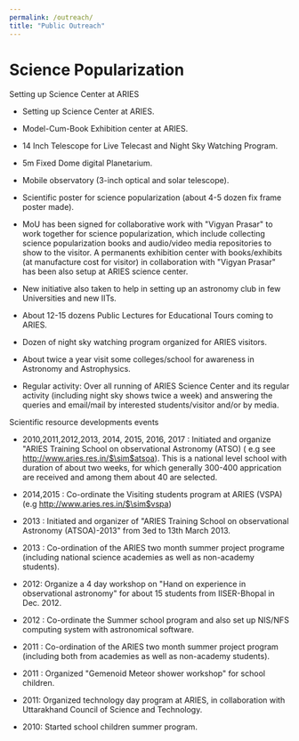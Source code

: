 ```yaml
---
permalink: /outreach/
title: "Public Outreach"
---
```


Science Popularization
======================

Setting up Science Center at ARIES

-   Setting up Science Center at ARIES.

-   Model-Cum-Book Exhibition center at ARIES.

-   14 Inch Telescope for Live Telecast and Night Sky Watching Program.

-   5m Fixed Dome digital Planetarium.

-   Mobile observatory (3-inch optical and solar telescope).

-   Scientific poster for science popularization (about 4-5 dozen fix
    frame poster made).

-   MoU has been signed for collaborative work with \"Vigyan Prasar\" to
    work together for science popularization, which include collecting
    science popularization books and audio/video media repositories to
    show to the visitor. A permanents exhibition center with
    books/exhibits (at manufacture cost for visitor) in collaboration
    with \"Vigyan Prasar\" has been also setup at ARIES science center.

-   New initiative also taken to help in setting up an astronomy club in
    few Universities and new IITs.

-   About 12-15 dozens Public Lectures for Educational Tours coming to
    ARIES.

-   Dozen of night sky watching program organized for ARIES visitors.

-   About twice a year visit some colleges/school for awareness in
    Astronomy and Astrophysics.

-   Regular activity: Over all running of ARIES Science Center and its
    regular activity (including night sky shows twice a week) and
    answering the queries and email/mail by interested students/visitor
    and/or by media.

Scientific resource developments events


-   2010,2011,2012,2013, 2014, 2015, 2016, 2017 : Initiated and organize
    \"ARIES Training School on observational Astronomy (ATSO) ( e.g see
    http://www.aries.res.in/$\sim$atsoa). This is a national level
    school with duration of about two weeks, for which generally 300-400
    apprication are received and among them about 40 are selected.

-   2014,2015 : Co-ordinate the Visiting students program at ARIES
    (VSPA) (e.g http://www.aries.res.in/$\sim$vspa)

-   2013 : Initiated and organizer of "ARIES Training School on
    observational Astronomy (ATSOA)-2013" from 3ed to 13th March 2013.

-   2013 : Co-ordination of the ARIES two month summer project programe
    (including national science academies as well as non-academy
    students).

-   2012: Organize a 4 day workshop on "Hand on experience in
    observational astronomy" for about 15 students from IISER-Bhopal in
    Dec. 2012.

-   2012 : Co-ordinate the Summer school program and also set up NIS/NFS
    computing system with astronomical software.

-   2011 : Co-ordination of the ARIES two month summer project program
    (including both from academies as well as non-academy students).

-   2011 : Organized "Gemenoid Meteor shower workshop" for school
    children.

-   2011: Organized technology day program at ARIES, in collaboration
    with Uttarakhand Council of Science and Technology.

-   2010: Started school children summer program.

